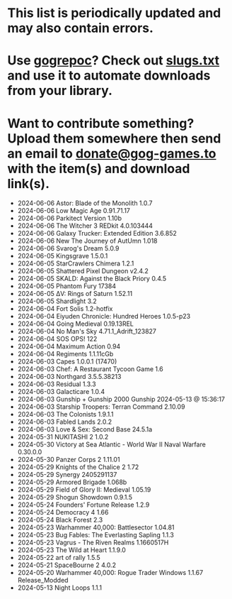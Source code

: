 # This list is periodically updated and may also contain errors.

# Use [gogrepoc](https://github.com/Kalanyr/gogrepoc "gogrepoc")? Check out [slugs.txt](https://raw.githubusercontent.com/GOG-Games-com/missing-updates/main/slugs.txt "slugs.txt") and use it to automate downloads from your library.

# Want to contribute something? Upload them somewhere then send an email to <a href="mailto:donate@gog-games.to">donate@gog-games.to</a> with the item(s) and download link(s).

- 2024-06-06 Astor: Blade of the Monolith 1.0.7
- 2024-06-06 Low Magic Age 0.91.71.17
- 2024-06-06 Parkitect Version 1.10b
- 2024-06-06 The Witcher 3 REDkit 4.0.103444
- 2024-06-06 Galaxy Trucker: Extended Edition 3.6.852
- 2024-06-06 New The Journey of AutUmn 1.018
- 2024-06-06 Svarog's Dream 5.0.9
- 2024-06-05 Kingsgrave 1.5.0.1
- 2024-06-05 StarCrawlers Chimera 1.2.1
- 2024-06-05 Shattered Pixel Dungeon v2.4.2
- 2024-06-05 SKALD: Against the Black Priory 0.4.5
- 2024-06-05 Phantom Fury 17384
- 2024-06-05 ΔV: Rings of Saturn 1.52.11
- 2024-06-05 Shardlight 3.2
- 2024-06-04 Fort Solis 1.2-hotfix
- 2024-06-04 Eiyuden Chronicle: Hundred Heroes 1.0.5-p23
- 2024-06-04 Going Medieval 0.19.13REL
- 2024-06-04 No Man's Sky 4.71.1_Adrift_123827
- 2024-06-04 SOS OPS! 122
- 2024-06-04 Maximum Action 0.94
- 2024-06-04 Regiments 1.1.11cGb
- 2024-06-03 Capes 1.0.0.1 (17470)
- 2024-06-03 Chef: A Restaurant Tycoon Game 1.6
- 2024-06-03 Northgard 3.5.5.38213
- 2024-06-03 Residual 1.3.3
- 2024-06-03 Galacticare 1.0.4
- 2024-06-03 Gunship + Gunship 2000 Gunship 2024-05-13 @ 15:36:17
- 2024-06-03 Starship Troopers: Terran Command 2.10.09
- 2024-06-03 The Colonists 1.9.1.1
- 2024-06-03 Fabled Lands 2.0.2
- 2024-06-03 Love & Sex: Second Base 24.5.1a
- 2024-05-31 NUKITASHI 2 1.0.2
- 2024-05-30 Victory at Sea Atlantic - World War II Naval Warfare 0.30.0.0
- 2024-05-30 Panzer Corps 2 1.11.01
- 2024-05-29 Knights of the Chalice 2 1.72
- 2024-05-29 Synergy 2405291137
- 2024-05-29 Armored Brigade 1.068b
- 2024-05-29 Field of Glory II: Medieval 1.05.19
- 2024-05-29 Shogun Showdown 0.9.1.5
- 2024-05-24 Founders' Fortune Release 1.2.9
- 2024-05-24 Democracy 4 1.66
- 2024-05-24 Black Forest 2.3
- 2024-05-23 Warhammer 40,000: Battlesector 1.04.81
- 2024-05-23 Bug Fables: The Everlasting Sapling 1.1.3
- 2024-05-23 Vagrus - The Riven Realms 1.1660517H
- 2024-05-23 The Wild at Heart 1.1.9.0
- 2024-05-22 art of rally 1.5.5
- 2024-05-21 SpaceBourne 2 4.0.2
- 2024-05-20 Warhammer 40,000: Rogue Trader Windows 1.1.67 Release_Modded
- 2024-05-13 Night Loops 1.1.1
